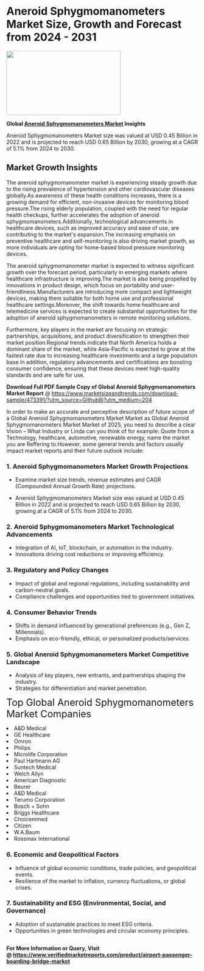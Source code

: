 <H1>Aneroid Sphygmomanometers Market Size, Growth and Forecast from 2024 - 2031</H1><img class="aligncenter size-medium wp-image-584254" src="https://thirdeyenews.in/wp-content/uploads/2024/09/Global-Market-Research-300x168.jpeg" alt="" width="300" height="168" /><p><strong>Global&nbsp;<a href="https://www.marketsizeandtrends.com/download-sample/473391/?utm_source=Github8j?utm_medium=204">Aneroid Sphygmomanometers Market</a> Insights</strong></p><p>Aneroid Sphygmomanometers Market size was valued at USD 0.45 Billion in 2022 and is projected to reach USD 0.65 Billion by 2030, growing at a CAGR of 5.1% from 2024 to 2030.</p><p><h2>Market Growth Insights</h2> <p>The aneroid sphygmomanometer market is experiencing steady growth due to the rising prevalence of hypertension and other cardiovascular diseases globally.As awareness of these health conditions increases, there is a growing demand for efficient, non-invasive devices for monitoring blood pressure.The rising elderly population, coupled with the need for regular health checkups, further accelerates the adoption of aneroid sphygmomanometers.Additionally, technological advancements in healthcare devices, such as improved accuracy and ease of use, are contributing to the market's expansion.The increasing emphasis on preventive healthcare and self-monitoring is also driving market growth, as more individuals are opting for home-based blood pressure monitoring devices.</p> <p>The aneroid sphygmomanometer market is expected to witness significant growth over the forecast period, particularly in emerging markets where healthcare infrastructure is improving.The market is also being propelled by innovations in product design, which focus on portability and user-friendliness.Manufacturers are introducing more compact and lightweight devices, making them suitable for both home use and professional healthcare settings.Moreover, the shift towards home healthcare and telemedicine services is expected to create substantial opportunities for the adoption of aneroid sphygmomanometers in remote monitoring solutions.</p> <p>Furthermore, key players in the market are focusing on strategic partnerships, acquisitions, and product diversification to strengthen their market position.Regional trends indicate that North America holds a dominant share of the market, while Asia-Pacific is expected to grow at the fastest rate due to increasing healthcare investments and a large population base.In addition, regulatory advancements and certifications are boosting consumer confidence, ensuring that these devices meet high-quality standards and are safe for use.</p> <p><span class=""><strong>Download Full PDF Sample Copy of Global Aneroid Sphygmomanometers Market Report</strong> @ <a href="https://www.marketsizeandtrends.com/download-sample/473391/?utm_source=Github8j?utm_medium=204" target="_blank">https://www.marketsizeandtrends.com/download-sample/473391/?utm_source=Github8j?utm_medium=204</a></span></p><p>In order to make an accurate and perceptive description of future scope of a Global&nbsp;Aneroid Sphygmomanometers Market Market as Global&nbsp;Aneroid Sphygmomanometers Market Market of 2025, you need to describe a clear Vision &ndash; What Industry or Linda can you think of for example: Quote from a Technology, healthcare, automotive, renewable energy, name the market you are Reffering to.However, some general trends and factors usually impact market reports and their future outlook include:</p><h3>1.&nbsp;<strong>Aneroid Sphygmomanometers Market Growth Projections</strong></h3><ul><li>Examine market size trends, revenue estimates and CAGR (Compounded Annual Growth Rate) projections.</li><li><p>Aneroid Sphygmomanometers Market size was valued at USD 0.45 Billion in 2022 and is projected to reach USD 0.65 Billion by 2030, growing at a CAGR of 5.1% from 2024 to 2030.</p></li></ul><h3>2.&nbsp;<strong>Aneroid Sphygmomanometers Market Technological Advancements</strong></h3><ul><li>Integration of AI, IoT, blockchain, or automation in the industry.</li><li>Innovations driving cost reductions or improving efficiency.</li></ul><h3>3.&nbsp;<strong>Regulatory and Policy Changes</strong></h3><ul><li>Impact of global and regional regulations, including sustainability and carbon-neutral goals.</li><li>Compliance challenges and opportunities tied to government initiatives.</li></ul><h3>4.&nbsp;<strong>Consumer Behavior Trends</strong></h3><ul><li>Shifts in demand influenced by generational preferences (e.g., Gen Z, Millennials).</li><li>Emphasis on eco-friendly, ethical, or personalized products/services.</li></ul><h3>5.&nbsp;<strong>Global Aneroid Sphygmomanometers Market Competitive Landscape</strong></h3><ul><li>Analysis of key players, new entrants, and partnerships shaping the industry.</li><li>Strategies for differentiation and market penetration.</li></ul><p data-pm-slice="1 1 []"><span style="color: inherit; font-family: inherit; font-size: 25px;">Top Global Aneroid Sphygmomanometers Market Companies</span></p><div class="" data-test-id=""><p><li>A&D Medical</li><li> GE Healthcare</li><li> Omron</li><li> Philips</li><li> Microlife Corporation</li><li> Paul Hartmann AG</li><li> Suntech Medical</li><li> Welch Allyn</li><li> American Diagnostic</li><li> Beurer</li><li> A&D Medical</li><li> Terumo Corporation</li><li> Bosch + Sohn</li><li> Briggs Healthcare</li><li> Choicemmed</li><li> Citizen</li><li> W.A.Baum</li><li> Rossmax International</li></p></div><h3>6.&nbsp;<strong>Economic and Geopolitical Factors</strong></h3><ul><li>Influence of global economic conditions, trade policies, and geopolitical events.</li><li>Resilience of the market to inflation, currency fluctuations, or global crises.</li></ul><h3>7.&nbsp;<strong>Sustainability and ESG (Environmental, Social, and Governance)</strong></h3><ul><li>Adoption of sustainable practices to meet ESG criteria.</li><li>Opportunities in green technologies and circular economy principles.</li></ul><h2><strong style="font-size: 14px;">For More Information or Query, Visit @&nbsp;</strong><a style="background-color: #ffffff; font-size: 14px;" href="https://www.marketsizeandtrends.com/report/aneroid-sphygmomanometers-market/" target="_blank">https://www.verifiedmarketreports.com/product/airport-passenger-boarding-bridge-market</a></h2>